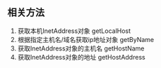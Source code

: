 ## 相关方法

1. 获取本机InetAddress对象 getLocalHost
2. 根据指定主机名/域名获取ip地址对象 getByName
3. 获取InetAddress对象的主机名 getHostName
4. 获取InetAddress对象的地址 getHostAddress

